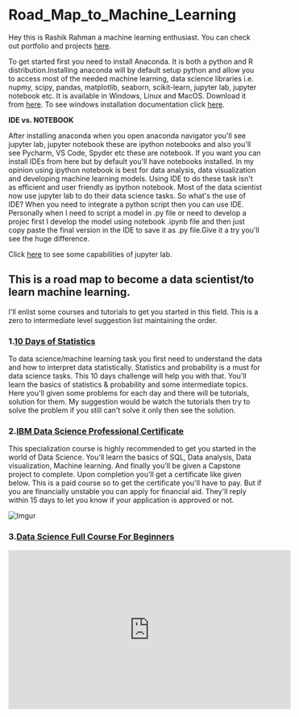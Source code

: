 # Road_Map_to_Machine_Learning

Hey this is Rashik Rahman a machine learning enthusiast. You can check out portfolio and projects [here](https://rashikrahman.github.io/Website/).


To get started first you need to install Anaconda. It is both a python and R distribution.Installing anaconda will by default setup python and allow you to access most of the needed machine learning, data science libraries i.e. nupmy, scipy, pandas, matplotlib, seaborn, scikit-learn, jupyter lab, jupyter notebook etc. It is available in Windows, Linux and MacOS. Download it from [here](https://www.anaconda.com/products/individual). To see windows installation documentation click [here](https://docs.anaconda.com/anaconda/install/windows/).

**IDE vs. NOTEBOOK**

After installing anaconda when you open anaconda navigator you'll see jupyter lab, jupyter notebook these are ipython notebooks and also you'll see Pycharm, VS Code, Spyder etc these are notebook. If you want you can install IDEs from here but by default you'll have notebooks installed. In my opinion using ipython notebook is best for data analysis, data visualization and developing machine learning models. Using IDE to do these task isn't as efficient and user friendly as ipython notebook. Most of the data scientist now use jupyter lab to do their data science tasks. So what's the use of IDE? When you need to integrate a python script then you can use IDE. Personally when I need to script a model in .py file or need to develop a projec first I develop the model using notebook .ipynb file and then just copy paste the final version in the IDE to save it as .py file.Give it a try you'll see the huge difference.

Click [here](https://www.youtube.com/watch?v=A5YyoCKxEOU) to see some capabilities of jupyter lab.



## This is a road map to become a data scientist/to learn machine learning.

I'll enlist some courses and tutorials to get you started in this field. This is a zero to intermediate level suggestion list maintaining the order.

### 1.[10 Days of Statistics](https://www.hackerrank.com/domains/tutorials/10-days-of-statistics?filters%5Bstatus%5D%5B%5D=unsolved&filters%5Bstatus%5D%5B%5D=solved&filters%5Bsubdomains%5D%5B%5D=10-days-of-statistics&badge_type=10-days-of-statistics)

To data science/machine learning task you first need to understand the data and how to interpret data statistically. Statistics and probability is a must for data science tasks. This 10 days challenge will help you with that. You'll learn the basics of statistics & probability and some intermediate topics. Here you'll given some problems for each day and there will be tutorials, solution for them. My suggestion would be watch the tutorials then try to solve the problem if you still can't solve it only then see the solution.


### 2.[IBM Data Science Professional Certificate](https://www.coursera.org/professional-certificates/ibm-data-science)

This specialization course is highly recommended to get you started in the world of Data Science. You'll learn the basics of SQL, Data analysis, Data visualization, Machine learning. And finally you'll be given a Capstone project to complete. Upon completion you'll get a certificate like given below. This is a paid course so to get the certificate you'll have to pay. But if you are financially unstable you can apply for financial aid. They'll reply within 15 days to let you know if your application is approved or not.

![Imgur](https://i.imgur.com/m5aGcsK.png)

### 3.[Data Science Full Course For Beginners](https://www.youtube.com/playlist?list=PLeo1K3hjS3us_ELKYSj_Fth2tIEkdKXvV)


<iframe width="560" height="315" src="https://www.youtube.com/embed/JL_grPUnXzY" frameborder="0" allow="accelerometer; autoplay; clipboard-write; encrypted-media; gyroscope; picture-in-picture" allowfullscreen></iframe>








